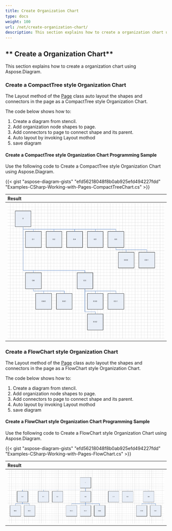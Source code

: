 ```yaml
---
title: Create Organization Chart
type: docs
weight: 100
url: /net/create-organization-chart/
description: This section explains how to create a organization chart using Aspose.Diagram.
---
```


## ** Create a Organization Chart**
This section explains how to create a organization chart using Aspose.Diagram.
### **Create a CompactTree style Organization Chart**
The Layout method of the  [Page](http://www.aspose.com/api/net/diagram/aspose.diagram/page)  class auto layout the shapes and connectors in the page as a CompactTree  style Organization Chart.

The code below shows how to:

1. Create a diagram from stencil.
1. Add organization node shapes to page.
1. Add connectors to page to connect shape and its parent.
1. Auto layout by invoking Layout mothod
1. save diagram
#### **Create a CompactTree style Organization Chart Programming Sample**
Use the following code to Create a CompactTree style Organization Chart using Aspose.Diagram.

{{< gist "aspose-diagram-gists" "efd56218048f8b0ab925efd494227fdd" "Examples-CSharp-Working-with-Pages-CompactTreeChart.cs" >}}

|**Result**|
| :- |
|![CompactTreeChart_out.vsdx](CompactTreeChart.png)|

### **Create a FlowChart style Organization Chart**
The Layout method of the  [Page](http://www.aspose.com/api/net/diagram/aspose.diagram/page)  class auto layout the shapes and connectors in the page as a FlowChart style Organization Chart.

The code below shows how to:

1. Create a diagram from stencil.
1. Add organization node shapes to page.
1. Add connectors to page to connect shape and its parent.
1. Auto layout by invoking Layout mothod
1. save diagram
#### **Create a FlowChart style Organization Chart Programming Sample**
Use the following code to Create a FlowChart style Organization Chart using Aspose.Diagram.

{{< gist "aspose-diagram-gists" "efd56218048f8b0ab925efd494227fdd" "Examples-CSharp-Working-with-Pages-FlowChart.cs" >}}

|**Result**|
| :- |
|![FlowChart_out.vsdx](FlowChart.png)|